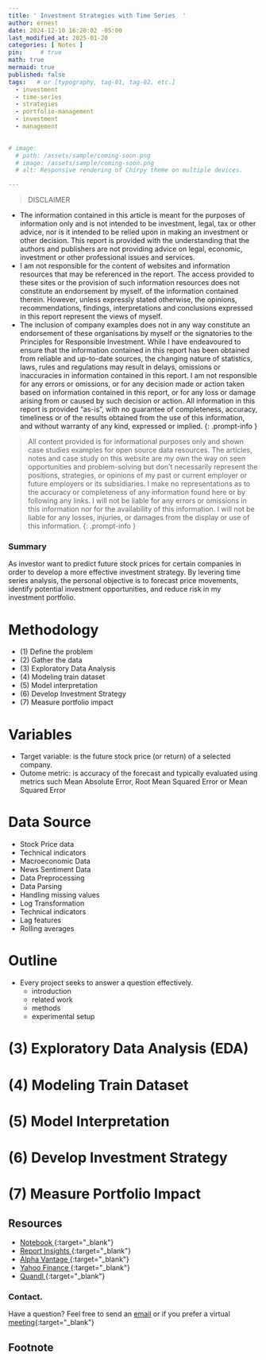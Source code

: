 ```yaml
---
title: ' Investment Strategies with Time Series  '
author: ernest
date: 2024-12-10 16:20:02 -05:00
last_modified_at: 2025-01-20
categories: [ Notes ]
pin:     # true
math: true
mermaid: true
published: false
tags:   # or [typography, tag-01, tag-02, etc.]
  - investment
  - time-series
  - strategies
  - portfolio-management
  - investment
  - management
  

# image: 
  # path: /assets/sample/coming-soon.png
  # image: /assets/sample/coming-soon.png
  # alt: Responsive rendering of Chirpy theme on multiple devices.

---
```


> DISCLAIMER
- The information contained in this article is meant for the purposes of information only and is not intended to be investment, legal, tax or other advice, nor is it intended to be relied upon in making an investment or other decision. This report is provided with the understanding that the authors and publishers are not providing advice on legal, economic, investment or other professional issues and services. 
- I am not responsible for the content of websites and information resources that may be referenced in the report. The access provided to these sites or the provision of such information resources does not constitute an endorsement by myself. of the information contained therein. However, unless expressly stated otherwise, the opinions, recommendations, findings, interpretations and conclusions expressed in this report represent the views of myself. 
- The inclusion of company examples does not in any way constitute an endorsement of these organisations by myself or the signatories to the Principles for Responsible Investment. While I have endeavoured to ensure that the information contained in this report has been obtained from reliable and up-to-date sources, the changing nature of statistics, laws, rules and regulations may result in delays, omissions or inaccuracies in information contained in this report. I am not responsible for any errors or omissions, or for any decision made or action taken based on information contained in this report, or for any loss or damage arising from or caused by such decision or action. All information in this report is provided “as-is”, with no guarantee of completeness, accuracy, timeliness or of the results obtained from the use of this information, and without warranty of any kind, expressed or implied.
{: .prompt-info }


> All content provided is for informational purposes only and shown case studies examples for open source data resources. The articles, notes and case study on this website are my own the way on seen opportunities and problem-solving but don’t necessarily represent the positions, strategies, or opinions of my past or current employer or future employers or its subsidiaries. I make no representations as to the accuracy or completeness of any information found here or by following any links. I will not be liable for any errors or omissions in this information nor for the availability of this information. I will not be liable for any losses, injuries, or damages from the display or use of this information.
{: .prompt-info }



<!-- 


Case Study: Step-by-Step Stock Market Analysis and Investment Strategy Using Time Series Analysis
Business Problem:
An investment firm wants to predict future stock prices for certain companies in order to develop a more effective investment strategy. By leveraging time series analysis, the firm aims to forecast price movements, identify potential investment opportunities, and reduce risk in their portfolios.

Step 1: Define the Problem
Objective:
The goal is to predict future stock prices of selected companies over a defined time horizon (e.g., weekly, monthly) based on historical data. This will help the firm make informed decisions on when to buy or sell stocks.

Target Variable: The target variable is the future stock price (or return) of a selected company.
Outcome Metric: The accuracy of the forecast is typically evaluated using metrics such as Mean Absolute Error (MAE), Root Mean Squared Error (RMSE), or Mean Squared Error (MSE).


Step 2: Gather and Prepare Data

Data Sources:

Stock Price Data: Historical stock prices (closing price, opening price, high, low) for a certain period (e.g., 5 years) from data providers like Yahoo Finance, Alpha Vantage, or Quandl.
Technical Indicators: Indicators like moving averages, Relative Strength Index (RSI), Bollinger Bands, MACD, etc., can be used as features for time series modeling.
Macroeconomic Data: External variables such as interest rates, GDP growth, inflation, and exchange rates may influence stock price movements.
News Sentiment Data: Company-specific news and global events may influence market sentiment, which could be captured using sentiment analysis.
Data Preprocessing:

Date Parsing: Ensure the date column is parsed correctly as datetime objects.
Handling Missing Data: Stocks data often have missing values for weekends and holidays. These can be handled by forward or backward filling or using interpolation methods.
Log Transformation: Stock prices are often highly volatile, and log transformations of stock prices can help stabilize the variance.
Feature Engineering:
Technical Indicators: Calculate moving averages, volatility measures, and other technical indicators.
Lag Features: Create lag features (e.g., stock price from 1 day ago, 7 days ago, 30 days ago) to capture patterns in the data.
Rolling Averages: Calculate rolling averages (e.g., 50-day moving average) to capture trend information.
Step 3: Exploratory Data Analysis (EDA)
Visualization:

Stock Price Trend: Plot the historical stock prices over time to observe trends and fluctuations.
Volatility: Plot the stock's daily or monthly returns to visualize periods of high volatility or stability.
Autocorrelation Plot: Use the autocorrelation function (ACF) and partial autocorrelation function (PACF) plots to understand the correlation of stock prices over time.
Seasonality and Trends: Look for any seasonal effects or trends in the stock price data. For instance, is there a seasonal drop or surge at certain times of the year?
Key Insights:

Trends: Long-term trends such as upward or downward movements might indicate the need for a moving average model.
Volatility: Large fluctuations may indicate the need for volatility forecasting models.
Patterns: Use of moving averages and RSI might help in understanding short-term fluctuations.
Step 4: Model Selection
Given that the stock price data is sequential and dependent on prior time steps, several time series models can be considered:

ARIMA (AutoRegressive Integrated Moving Average):
Suitable for stationary data that shows a trend or seasonality.
Components:
AR (AutoRegressive): Uses past values to predict the future.
I (Integrated): Makes the data stationary (removes trends).
MA (Moving Average): Uses past forecast errors to make predictions.
Exponential Smoothing (Holt-Winters):
A method that assigns exponentially decreasing weights to past observations.
Suitable for data with trends and seasonality.
GARCH (Generalized Autoregressive Conditional Heteroskedasticity):
Suitable for modeling volatility in financial markets.
Long Short-Term Memory (LSTM):
A type of recurrent neural network (RNN) that is effective for predicting time series data with long-term dependencies.
LSTM models can learn and capture complex non-linear relationships in stock price movements.
For this case study, we’ll start with ARIMA and then explore LSTM for comparison.

Step 5: Model Training and Evaluation
Training the ARIMA Model:

Stationarity:
Check for stationarity using the Augmented Dickey-Fuller (ADF) test. If the data is not stationary, perform differencing (subtracting the previous observation from the current one) to make it stationary.
Model Selection:
Use the ACF and PACF plots to determine the optimal values for the AR, I, and MA parameters.
Training:
Fit the ARIMA model on the historical data and use it to predict future stock prices.
Evaluation:
Evaluate the model’s performance on a holdout test set using performance metrics like RMSE or Mean Absolute Percentage Error (MAPE).
Training the LSTM Model:

Data Preparation:
Prepare the data for the LSTM model by converting the stock prices into supervised learning format (e.g., using sliding windows).
Model Architecture:
Build an LSTM model with layers that capture sequential dependencies in the stock data. This might include one or more LSTM layers followed by Dense layers.
Training:
Fit the model to the training data using techniques like early stopping to avoid overfitting.
Evaluation:
Evaluate the performance on the test set using metrics like RMSE or MAPE.

Step 6: Model Interpretation
ARIMA Model:

Coefficients: Look at the significance of the AR, I, and MA coefficients to understand the relationships between past observations and the predicted values.
Residual Analysis: Analyze the residuals (errors) to ensure that the model is well-fitted and there is no pattern left unexplained.
LSTM Model:

Feature Importance: Although deep learning models like LSTM are not as interpretable as ARIMA, you can examine the learning process through activation maps or SHAP (SHapley Additive exPlanations) values to understand which features are most influential.
Prediction Visualization: Compare the predicted values to the actual stock prices to visualize how well the model is capturing trends and volatility.

Step 7: Develop Investment Strategy
Using the predictions from the time series models, develop an investment strategy:

Signal Generation:
If the model predicts a price increase over the next period, generate a buy signal.
If the model predicts a price decrease, generate a sell signal or advise on holding.
Risk Management:
Implement stop-loss limits to protect against large losses.
Use volatility forecasting (e.g., GARCH models) to assess the risk and adjust the size of trades based on predicted market volatility.
Portfolio Diversification:
Predict stock prices for multiple companies across different industries and balance investments to reduce overall portfolio risk.
Step 8: Implement and Monitor the Strategy
Once the investment strategy is developed, it needs to be implemented and monitored:

Live Trading:
Implement the strategy on a paper trading or simulated trading platform before committing actual capital.
Performance Tracking:
Track the performance of the model's predictions against actual market movements.
Adjustments:
Regularly update the models with new data and adjust the strategy if necessary. Consider retraining the model periodically to account for any changes in market conditions.


Step 9: Measure Business Impact
Finally, measure the success of the time series analysis in terms of the investment strategy’s outcomes:

Profitability: Track the returns generated by the model compared to a baseline strategy (e.g., buy-and-hold).
Risk Metrics: Assess the risk-adjusted returns using metrics like Sharpe ratio or Sortino ratio.
Portfolio Growth: Measure the overall growth of the investment portfolio over time to evaluate the model’s effectiveness.


Conclusion
By applying time series analysis to stock market data, the investment firm can predict future stock prices, reduce investment risk, and enhance decision-making. Through techniques like ARIMA and LSTM, the firm can build models that capture market trends and volatility, ultimately driving better financial outcomes and more informed investment strategies. Regular monitoring and model updates are essential to maintaining and improving model performance in the ever-changing stock market environment.


-->



<!-- 

> All content provided is for informational purposes only and shown case studies examples for open source data resources. The articles, notes and case study on this website are my own the way on seen opportunities and problem-solving but don’t necessarily represent the positions, strategies, or opinions of my past or current employer or its subsidiaries. I make no representations as to the accuracy or completeness of any information found here or by following any links. I will not be liable for any errors or omissions in this information nor for the availability of this information. I will not be liable for any losses, injuries, or damages from the display or use of this information.
{: .prompt-info }

> All statements are my own, and do not necessarily reflect the opinion(s) of the past or current employer, or previous or current educational institution. The information contained in this report/article/note is meant for the purposes of information only and is not intended to be investment, legal, tax or other advice, nor is it intended to be relied upon in making an investment or other decision. This information provided with my own understanding which the authors and publishers are not providing advice on legal, economic, investment or other professional issues and services. 
{: .prompt-info }


## Explain the why I worked in this problem.


1. Introduction
  Business task
  Probleme statement

2. Data sources
  In this section, you will describe all the datasets you are using. Use the following format:
    Describe where the datasets were downloaded from.
    Link the sites for the datasets if possible.
    Indicate if the data is from a public or a private license and if it is trusted.
    Describe the datasets, the columns, and what each dataset summarizes if there are more than one.

3. Documentation of cleaning and manipulation

4. Summary of data analysis
5. Key visualization and findings
  Make sure to list the key findings from the analysis that we did in the step earlier, list them out in layman's terms, and remember that the people you are presenting to will not be data analysts so make it as plain as day.
6. Recommendations
  Here, you will provide high-level recommendations from the key findings, make sure they align with the goal and business task you were given, and also answer the problem statement of the project.

STATISTICAL Problem
PLAN
  What specific statistical operations does this problem call for?
SOLVE
  Make the graphs and carry out the calculation needed for this problem
CONCLUDE
  Give the practical conclusion in the setting of the real-world problem


CONFIDENCE intervals
STATE

PLAN

SOLVE

CONCLUDE



TEST OF SIGNIFICANCE
STATE
  What is the practical question that requires a statistical test?

PLAN
  Identify the parameter, state null and alternative hypotheses, and choose the type of test that fits the situation.

SOLVE
  Carry out the test in three phases:
      1. Check the conditions for the test you plan to use
      2. Calculate the test statistic
      3. Find the p-value

CONCLUDE
  Return to the practical question to describe the results in this settings


-->






### Summary

As investor want to predict future stock prices for certain companies in order to develop a more effective investment strategy. By levering time series analysis, the personal objective is to forecast price movements, identify potential investment opportunities, and reduce risk in my investment portfolio.




# Methodology
  - (1) Define the problem
  - (2) Gather the data
  - (3) Exploratory Data Analysis
  - (4) Modeling train dataset
  - (5) Model interpretation
  - (6) Develop Investment Strategy
  - (7) Measure portfolio impact



# Variables
  - Target variable: is the future stock price (or return) of a selected company.
  - Outome metric: is accuracy of the forecast and typically evaluated using metrics such Mean Absolute Error, Root Mean Squared Error or  Mean Squared Error



# Data Source

  - Stock Price data
  - Technical indicators
  - Macroeconomic Data
  - News Sentiment Data
  - Data Preprocessing
  - Data Parsing
  - Handling missing values
  - Log Transformation
  - Technical indicators
  - Lag features
  - Rolling averages





# Outline
  - Every project seeks to answer a question effectively. 
    - introduction
    - related work
    - methods
    - experimental setup





# (3) Exploratory Data Analysis (EDA)


# (4) Modeling Train Dataset


# (5) Model Interpretation


# (6) Develop Investment Strategy


# (7) Measure Portfolio Impact





## Resources

  - [ Notebook ]( /assets/projects/wheat_seeds.html ){:target="_blank"}
  - [ Report Insights ]( /assets/sample/coming-soon.png ){:target="_blank"}
  - [ Alpha Vantage ]( https://www.alphavantage.co/ ){:target="_blank"}
  - [ Yahoo Finance ]( https://finance.yahoo.com/markets/ ){:target="_blank"}
  - [ Quandl ]( https://data.nasdaq.com/institutional-investors){:target="_blank"}









### Contact. 

Have a question? Feel free to send an [email](mailto:s.ernest@gmx.us) or if you prefer a virtual [meeting]( https://calendly.com/s-earnest/30min ){:target="_blank"}






## Footnote

[^1]: The footnote source


